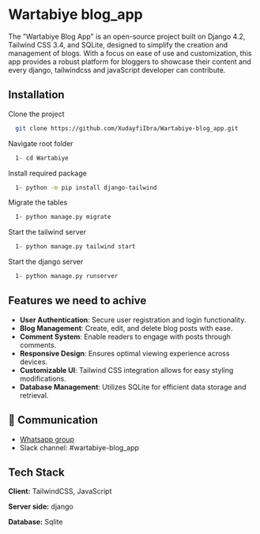 # Wartabiye blog_app
The "Wartabiye Blog App" is an open-source project built on Django 4.2, Tailwind CSS 3.4, and SQLite, designed to simplify the creation and management of blogs. With a focus on ease of use and customization, this app provides a robust platform for bloggers to showcase their content and every django, tailwindcss and javaScript developer can contribute.


## Installation

Clone the project

```bash
  git clone https://github.com/XudayfiIbra/Wartabiye-blog_app.git
```
Navigate root folder

```bash
  1- cd Wartabiye
```
Install required package

```bash
  1- python -m pip install django-tailwind

```
Migrate the tables

```bash
  1- python manage.py migrate

```
Start the tailwind server

```bash
  1- python manage.py tailwind start

```
Start the django server

```bash
  1- python manage.py runserver
```

    
## Features we need to achive

- **User Authentication**: Secure user registration and login functionality.
- **Blog Management**: Create, edit, and delete blog posts with ease.
- **Comment System**: Enable readers to engage with posts through comments.
- **Responsive Design**: Ensures optimal viewing experience across devices.
- **Customizable UI**: Tailwind CSS integration allows for easy styling modifications.
- **Database Management**: Utilizes SQLite for efficient data storage and retrieval.


## 🔗 Communication
- [Whatsapp group](https://chat.whatsapp.com/LjikMfVE3JG8tLw2ZWe6hT)
- Slack channel: #wartabiye-blog_app



## Tech Stack

**Client:** TailwindCSS, JavaScript

**Server side:** django

**Database:** Sqlite


